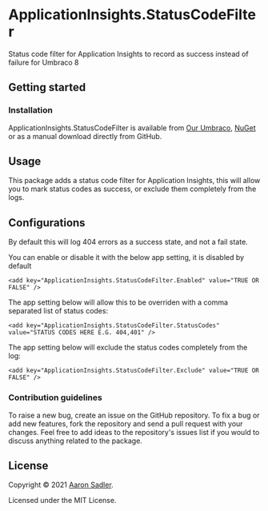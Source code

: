 # ApplicationInsights.StatusCodeFilter

Status code filter for Application Insights to record as success instead of failure for Umbraco 8

## Getting started

### Installation

ApplicationInsights.StatusCodeFilter is available from [Our Umbraco](https://our.umbraco.com/packages/website-utilities/applicationinsights-statuscodefilter/), [NuGet](https://www.nuget.org/packages/AaronSadler.ApplicationInsights.StatusCodeFilter/) or as a manual download directly from GitHub.

## Usage

This package adds a status code filter for Application Insights, this will allow you to mark status codes as success, or exclude them completely from the logs.

## Configurations


By default this will log 404 errors as a success state, and not a fail state.

You can enable or disable it with the below app setting, it is disabled by default

    <add key="ApplicationInsights.StatusCodeFilter.Enabled" value="TRUE OR FALSE" />  

The app setting below will allow this to be overriden with a comma separated list of status codes:

    <add key="ApplicationInsights.StatusCodeFilter.StatusCodes" value="STATUS CODES HERE E.G. 404,401" />


The app setting below will exclude the status codes completely from the log:

    <add key="ApplicationInsights.StatusCodeFilter.Exclude" value="TRUE OR FALSE" />
    
### Contribution guidelines

To raise a new bug, create an issue on the GitHub repository. To fix a bug or add new features, fork the repository and send a pull request with your changes. Feel free to add ideas to the repository's issues list if you would to discuss anything related to the package.

## License

Copyright &copy; 2021 [Aaron Sadler](https://aaronsadler.uk/).

Licensed under the MIT License.